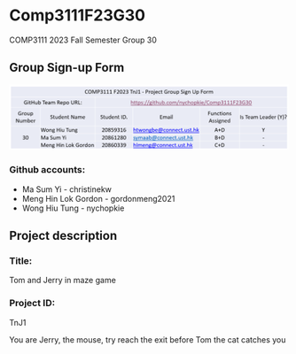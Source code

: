 # Comp3111F23G30
COMP3111 2023 Fall Semester Group 30

## Group Sign-up Form

![The Group Formation form](Group_formation_form.png)

### Github accounts:
* Ma Sum Yi - christinekw
* Meng Hin Lok Gordon - gordonmeng2021
* Wong Hiu Tung - nychopkie

## Project description
### Title: 
Tom and Jerry in maze game

### Project ID:
TnJ1

You are Jerry, the mouse, try reach the exit before Tom the cat catches you
